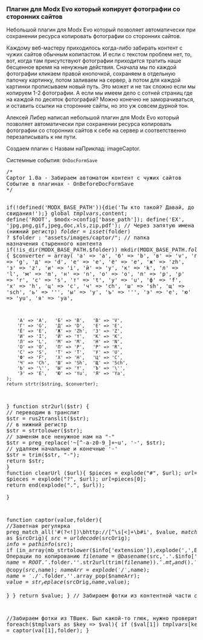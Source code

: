 
<meta http-equiv="Content-Type" content="text/html; charset=utf-8">
<h3>Плагин для Modx Evo который копирует фотографии со сторонних сайтов </h3>
Небольшой плагин для Modx Evo который позволяет автоматически при сохранении ресурса копировать фотографии со сторонних сайтов.
<p>Каждому веб-мастеру приходилось когда-либо забирать контент с чужих сайтов обычным копипастом. И если с текстом проблем нет, то, вот, когда там присутствуют фотографии приходится тратить наше бесценное время на ненужные действия. Сначала мы по каждой фотографии кликаем правой кнопочкой, сохраняем в отдельную папочку картинку, потом заливаем на сервер, а потом для каждой картинки прописываем новый путь. Это может и не так сложно если мы копируем 1-2 фотографии. А если мы имеем дело с сотней страниц где на каждой по десяток фотографий? Можно конечно не заморачиваться, и оставить ссылки на сторонние сайты, но это уж совсем дурной тон.</p>
<p>Алексей Либер написал небольшой плагин для Modx Evo который позволяет автоматически при сохранении ресурса копировать фотографии со сторонних сайтов к себе на сервер и соответственно перезаписывать к нм пути.</p>
<p>Создаем плагин с Назвам наПриклад: <span class="text-bold">imageCaptor</span>.</p>
<p>Системные события: <code>OnDocFormSave</code></p>
<pre class="brush: php;">
/*
Captor 1.0a - Забираем автоматом контент с чужих сайтов
Событие в плагинах - OnBeforeDocFormSave
*/

if(!defined('MODX_BASE_PATH')){die('Ты кто такой? Давай, до свидания!');}
global $tmplvars,$content;
define('ROOT', $modx->config['base_path']);
define('EX', 'jpg,png,gif,jpeg,doc,xls,zip,pdf'); // Через запятую имена расширений (нижний регистр)
$folder=isset($folder) ? $folder : "assets/images/captor/"; // папка назначения стыренного контента
if(!is_dir(MODX_BASE_PATH.$folder)) mkdir(MODX_BASE_PATH.$folder);
// Функция траслита
function rus2translit($string) {
    $converter = array(
        'а' => 'a',   'б' => 'b',   'в' => 'v',
        'г' => 'g',   'д' => 'd',   'е' => 'e',
        'ё' => 'e',   'ж' => 'zh',  'з' => 'z',
        'и' => 'i',   'й' => 'y',   'к' => 'k',
        'л' => 'l',   'м' => 'm',   'н' => 'n',
        'о' => 'o',   'п' => 'p',   'р' => 'r',
        'с' => 's',   'т' => 't',   'у' => 'u',
        'ф' => 'f',   'х' => 'h',   'ц' => 'c',
        'ч' => 'ch',  'ш' => 'sh',  'щ' => 'sch',
        'ь' => '\'',  'ы' => 'y',   'ъ' => '\'',
        'э' => 'e',   'ю' => 'yu',  'я' => 'ya',
        
        'А' => 'A',   'Б' => 'B',   'В' => 'V',
        'Г' => 'G',   'Д' => 'D',   'Е' => 'E',
        'Ё' => 'E',   'Ж' => 'Zh',  'З' => 'Z',
        'И' => 'I',   'Й' => 'Y',   'К' => 'K',
        'Л' => 'L',   'М' => 'M',   'Н' => 'N',
        'О' => 'O',   'П' => 'P',   'Р' => 'R',
        'С' => 'S',   'Т' => 'T',   'У' => 'U',
        'Ф' => 'F',   'Х' => 'H',   'Ц' => 'C',
        'Ч' => 'Ch',  'Ш' => 'Sh',  'Щ' => 'Sch',
        'Ь' => '\'',  'Ы' => 'Y',   'Ъ' => '\'',
        'Э' => 'E',   'Ю' => 'Yu',  'Я' => 'Ya',
    );
    return strtr($string, $converter);
}
function str2url($str) {
    // переводим в транслит
    $str = rus2translit($str);
    // в нижний регистр
    $str = strtolower($str);
    // заменям все ненужное нам на "-"
    $str = preg_replace('~[^-a-z0-9_]+~u', '-', $str);
    // удаляем начальные и конечные '-'
    $str = trim($str, "-");
    return $str;
}
function clearUrl ($url){
	$pieces = explode("#", $url);
	$url=$pieces[0];
	$pieces = explode("?", $url);
	$url=$pieces[0];
	return end(explode(".", $url));		 
}


function captor($value,$folder){
	//Заветная регулярка
	preg_match_all('#(?<!\])\bhttp://[^\s\[<]+\b#i', $value, $matches);
	foreach ($matches[0] as $srcOrig){
		$src =  urldecode($srcOrig);
		$info = pathinfo($src); 
		if (in_array(mb_strtolower($info['extension']),explode(',',EX))){
			// Операции по копированию
			$filename = @basename($src,'.'.$info['extension']);
			$name = ROOT.''.$folder.''.str2url(trim($filename)).''.mt_rand().'.'.$info['extension'];
			@copy($src,$name);
			$nameArr = explode('/',$name);
			$name = './'.$folder.''.array_pop($nameArr);
			$value = str_replace($srcOrig,$name,$value);				
		}
	}
	return $value;
}
// Забираем фотки из контентной части
$content = captor($content,$folder);

//Забираем фотки из ТВшек. Был какой-то глюк, нужно проверить
foreach($tmplvars as $key => $val){
	if ($val[1]) $tmplvars[$key][1] = captor($val[1],$folder);
}
</pre>